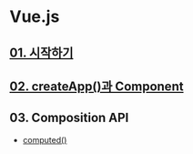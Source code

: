 # Vue.js

## [01. 시작하기](start.md)

## [02. createApp()과 Component](createApp_component.md)

## 03. Composition API

* [computed()](./composition_api/computed.md)
